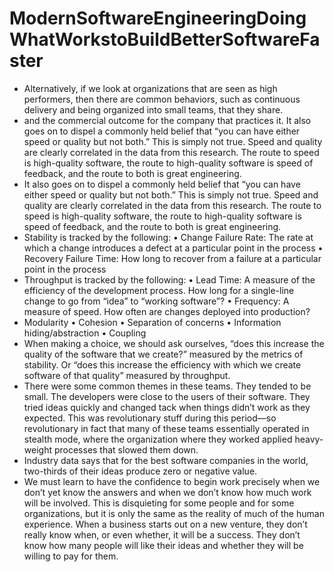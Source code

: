 # ModernSoftwareEngineeringDoingWhatWorkstoBuildBetterSoftwareFaster
- Alternatively, if we look at organizations that are seen as high performers, then there are common behaviors, such as continuous delivery and being organized into small teams, that they share.
- and the commercial outcome for the company that practices it. It also goes on to dispel a commonly held belief that “you can have either speed or quality but not both.” This is simply not true. Speed and quality are clearly correlated in the data from this research. The route to speed is high-quality software, the route to high-quality software is speed of feedback, and the route to both is great engineering.
- It also goes on to dispel a commonly held belief that “you can have either speed or quality but not both.” This is simply not true. Speed and quality are clearly correlated in the data from this research. The route to speed is high-quality software, the route to high-quality software is speed of feedback, and the route to both is great engineering.
- Stability is tracked by the following: • Change Failure Rate: The rate at which a change introduces a defect at a particular point in the process • Recovery Failure Time: How long to recover from a failure at a particular point in the process
- Throughput is tracked by the following: • Lead Time: A measure of the efficiency of the development process. How long for a single-line change to go from “idea” to “working software”? • Frequency: A measure of speed. How often are changes deployed into production?
- Modularity • Cohesion • Separation of concerns • Information hiding/abstraction • Coupling
- When making a choice, we should ask ourselves, “does this increase the quality of the software that we create?” measured by the metrics of stability. Or “does this increase the efficiency with which we create software of that quality” measured by throughput.
- There were some common themes in these teams. They tended to be small. The developers were close to the users of their software. They tried ideas quickly and changed tack when things didn’t work as they expected. This was revolutionary stuff during this period—so revolutionary in fact that many of these teams essentially operated in stealth mode, where the organization where they worked applied heavy-weight processes that slowed them down.
- Industry data says that for the best software companies in the world, two-thirds of their ideas produce zero or negative value.
- We must learn to have the confidence to begin work precisely when we don’t yet know the answers and when we don’t know how much work will be involved. This is disquieting for some people and for some organizations, but it is only the same as the reality of much of the human experience. When a business starts out on a new venture, they don’t really know when, or even whether, it will be a success. They don’t know how many people will like their ideas and whether they will be willing to pay for them.
